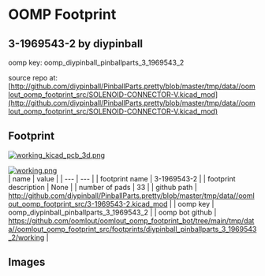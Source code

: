 # OOMP Footprint  
## 3-1969543-2  by diypinball  
  
oomp key: oomp_diypinball_pinballparts_3_1969543_2  
  
source repo at: [http://github.com/diypinball/PinballParts.pretty/blob/master/tmp/data//oomlout_oomp_footprint_src/SOLENOID-CONNECTOR-V.kicad_mod](http://github.com/diypinball/PinballParts.pretty/blob/master/tmp/data//oomlout_oomp_footprint_src/SOLENOID-CONNECTOR-V.kicad_mod)  
## Footprint  
  
[![working_kicad_pcb_3d.png](working_kicad_pcb_3d_600.png)](working_kicad_pcb_3d.png)  
  
[![working.png](working_600.png)](working.png)  
| name | value | 
| --- | --- | 
| footprint name | 3-1969543-2 | 
| footprint description | None | 
| number of pads | 33 | 
| github path | http://github.com/diypinball/PinballParts.pretty/blob/master/tmp/data//oomlout_oomp_footprint_src/3-1969543-2.kicad_mod | 
| oomp key | oomp_diypinball_pinballparts_3_1969543_2 | 
| oomp bot github | https://github.com/oomlout/oomlout_oomp_footprint_bot/tree/main/tmp/data//oomlout_oomp_footprint_src/footprints/diypinball_pinballparts_3_1969543_2/working | 
## Images  
